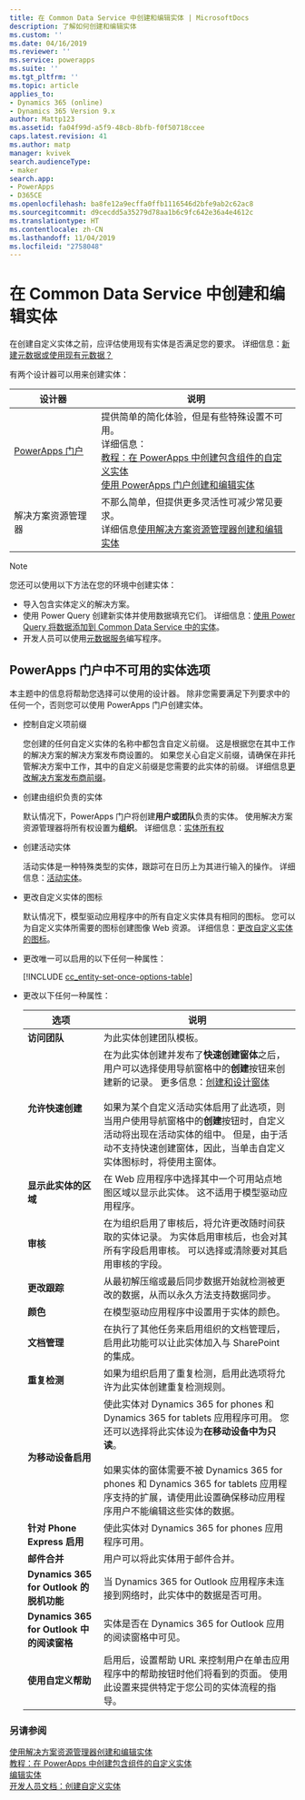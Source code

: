 ```yaml
---
title: 在 Common Data Service 中创建和编辑实体 | MicrosoftDocs
description: 了解如何创建和编辑实体
ms.custom: ''
ms.date: 04/16/2019
ms.reviewer: ''
ms.service: powerapps
ms.suite: ''
ms.tgt_pltfrm: ''
ms.topic: article
applies_to:
- Dynamics 365 (online)
- Dynamics 365 Version 9.x
author: Mattp123
ms.assetid: fa04f99d-a5f9-48cb-8bfb-f0f50718ccee
caps.latest.revision: 41
ms.author: matp
manager: kvivek
search.audienceType:
- maker
search.app:
- PowerApps
- D365CE
ms.openlocfilehash: ba8fe12a9ecffa0ffb1116546d2bfe9ab2c62ac8
ms.sourcegitcommit: d9cecdd5a35279d78aa1b6c9fc642e36a4e4612c
ms.translationtype: HT
ms.contentlocale: zh-CN
ms.lasthandoff: 11/04/2019
ms.locfileid: "2758048"
---
```

# <a name="create-and-edit-entities-in-common-data-service"></a>在 Common Data Service 中创建和编辑实体

在创建自定义实体之前，应评估使用现有实体是否满足您的要求。 详细信息：[新建元数据或使用现有元数据？](create-edit-metadata.md#create-new-metadata-or-use-existing-metadata)

有两个设计器可以用来创建实体：

|设计器| 说明|
|--|--|
|[PowerApps 门户](https://make.powerapps.com/?utm_source=padocs&utm_medium=linkinadoc&utm_campaign=referralsfromdoc)|提供简单的简化体验，但是有些特殊设置不可用。<br />详细信息： <br />[教程：在 PowerApps 中创建包含组件的自定义实体](/powerapps/maker/common-data-service/create-custom-entity)<br />[使用 PowerApps 门户创建和编辑实体](create-edit-entities-portal.md)|
|解决方案资源管理器|不那么简单，但提供更多灵活性可减少常见要求。 <br />详细信息[使用解决方案资源管理器创建和编辑实体](create-edit-entities-solution-explorer.md)|

> [!NOTE]
> 您还可以使用以下方法在您的环境中创建实体：
> - 导入包含实体定义的解决方案。
> - 使用 Power Query 创建新实体并使用数据填充它们。 详细信息：[使用 Power Query 将数据添加到 Common Data Service 中的实体](/powerapps/maker/common-data-service/data-platform-cds-newentity-pq)。
> - 开发人员可以使用[元数据服务](/powerapps/developer/common-data-service/use-web-services#metadata-services)编写程序。


## <a name="entity-options-not-available-in-the-powerapps-portal"></a>PowerApps 门户中不可用的实体选项

本主题中的信息将帮助您选择可以使用的设计器。 除非您需要满足下列要求中的任何一个，否则您可以使用 PowerApps 门户创建实体。

- 控制自定义项前缀

  您创建的任何自定义实体的名称中都包含自定义前缀。 这是根据您在其中工作的解决方案的解决方案发布商设置的。 如果您关心自定义前缀，请确保在非托管解决方案中工作，其中的自定义前缀是您需要的此实体的前缀。 详细信息[更改解决方案发布商前缀](change-solution-publisher-prefix.md)。

- 创建由组织负责的实体

  默认情况下，PowerApps 门户将创建**用户或团队**负责的实体。 使用解决方案资源管理器将所有权设置为**组织**。 详细信息：[实体所有权](types-of-entities.md#entity-ownership)

- 创建活动实体

  活动实体是一种特殊类型的实体，跟踪可在日历上为其进行输入的操作。 详细信息：[活动实体](types-of-entities.md#activity-entities)。

- 更改自定义实体的图标

  默认情况下，模型驱动应用程序中的所有自定义实体具有相同的图标。 您可以为自定义实体所需要的图标创建图像 Web 资源。 详细信息：[更改自定义实体的图标](../model-driven-apps/change-custom-entity-icons.md)。 

- 更改唯一可以启用的以下任何一种属性：

  [!INCLUDE [cc_entity-set-once-options-table](../../includes/cc_entity-set-once-options-table.md)]

- 更改以下任何一种属性：

  |选项   |说明  |
  |---------|---------|
  |**访问团队**|为此实体创建团队模板。 |
  |**允许快速创建**|在为此实体创建并发布了**快速创建窗体**之后，用户可以选择使用导航窗格中的**创建**按钮来创建新的记录。 更多信息：[创建和设计窗体](../model-driven-apps/create-design-forms.md)<br /><br /> 如果为某个自定义活动实体启用了此选项，则当用户使用导航窗格中的**创建**按钮时，自定义活动将出现在活动实体的组中。 但是，由于活动不支持快速创建窗体，因此，当单击自定义实体图标时，将使用主窗体。|
  |**显示此实体的区域**|在 Web 应用程序中选择其中一个可用站点地图区域以显示此实体。 这不适用于模型驱动应用程序。|
  |**审核**|在为组织启用了审核后，将允许更改随时间获取的实体记录。 为实体启用审核后，也会对其所有字段启用审核。 可以选择或清除要对其启用审核的字段。|
  |**更改跟踪**|从最初解压缩或最后同步数据开始就检测被更改的数据，从而以永久方法支持数据同步。  |
  |**颜色**|在模型驱动应用程序中设置用于实体的颜色。|
  |**文档管理**|在执行了其他任务来启用组织的文档管理后，启用此功能可以让此实体加入与 SharePoint 的集成。 |
  |**重复检测**|如果为组织启用了重复检测，启用此选项将允许为此实体创建重复检测规则。|
  |**为移动设备启用**|使此实体对 Dynamics 365 for phones 和 Dynamics 365 for tablets 应用程序可用。 您还可以选择将此实体设为**在移动设备中为只读**。<br /><br /> 如果实体的窗体需要不被 Dynamics 365 for phones 和 Dynamics 365 for tablets 应用程序支持的扩展，请使用此设置确保移动应用程序用户不能编辑这些实体的数据。|
  |**针对 Phone Express 启用**|使此实体对 Dynamics 365 for phones 应用程序可用。|
  |**邮件合并**|用户可以将此实体用于邮件合并。|
  |**Dynamics 365 for Outlook 的脱机功能**|当 Dynamics 365 for Outlook 应用程序未连接到网络时，此实体中的数据是否可用。|
  |**Dynamics 365 for Outlook 中的阅读窗格**|实体是否在 Dynamics 365 for Outlook 应用的阅读窗格中可见。|
  |**使用自定义帮助**|启用后，设置帮助 URL 来控制用户在单击应用程序中的帮助按钮时他们将看到的页面。 使用此设置来提供特定于您公司的实体流程的指导。|


### <a name="see-also"></a>另请参阅

[使用解决方案资源管理器创建和编辑实体](create-edit-entities-solution-explorer.md)<br />
[教程：在 PowerApps 中创建包含组件的自定义实体](/powerapps/maker/common-data-service/create-custom-entity)<br />
[编辑实体](edit-entities.md)<br />
[开发人员文档：创建自定义实体](/dynamics365/customer-engagement/developer/org-service/create-custom-entity)
